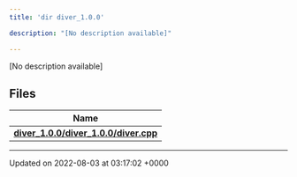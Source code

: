 ```yaml
---
title: 'dir diver_1.0.0'

description: "[No description available]"

---
```







[No description available]

## Files

| Name           |
| -------------- |
| **[diver_1.0.0/diver_1.0.0/diver.cpp](/documentation/code/colliderbit_development/files/diver__1_80_80_2diver_8cpp/#file-diver-1.0.0/diver.cpp)**  |






-------------------------------

Updated on 2022-08-03 at 03:17:02 +0000
